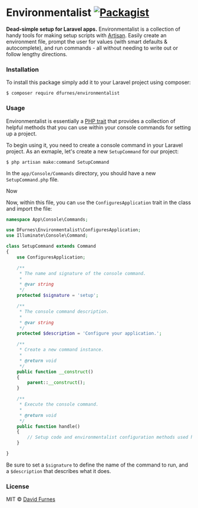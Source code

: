 # Environmentalist [![Packagist](https://img.shields.io/packagist/v/DFurnes/environmentalist.svg?style=flat)](https://packagist.org/packages/DFurnes/environmentalist)

**Dead-simple setup for Laravel apps.** Environmentalist is a collection of handy tools for making setup scripts with [Artisan](https://laravel.com/docs/5.5/artisan). Easily create an environment file, prompt the user for values (with smart defaults & autocomplete), and run commands - all without needing to write out or follow lengthy directions.

### Installation

To install this package simply add it to your Laravel project using composer:

```shell
$ composer require dfurnes/environmentalist
```

### Usage

Environmentalist is essentially a [PHP trait](https://www.php.net/manual/en/language.oop5.traits.php) that provides a collection of helpful methods that you can use within your console commands for setting up a project.

To begin using it, you need to create a console command in your Laravel project. As an exmaple, let's create a new `SetupCommand` for our project:

```shell
$ php artisan make:command SetupCommand
```

In the `app/Console/Commands` directory, you should have a new `SetupCommand.php` file.

Now

Now, within this file, you can `use` the `ConfiguresApplication` trait in the class and import the file:

```php
namespace App\Console\Commands;

use DFurnes\Environmentalist\ConfiguresApplication;
use Illuminate\Console\Command;

class SetupCommand extends Command
{
    use ConfiguresApplication;

    /**
     * The name and signature of the console command.
     *
     * @var string
     */
    protected $signature = 'setup';

    /**
     * The console command description.
     *
     * @var string
     */
    protected $description = 'Configure your application.';

    /**
     * Create a new command instance.
     *
     * @return void
     */
    public function __construct()
    {
        parent::__construct();
    }

    /**
     * Execute the console command.
     *
     * @return void
     */
    public function handle()
    {
        // Setup code and environmentalist configuration methods used here!
    }

}
```

Be sure to set a `$signature` to define the name of the command to run, and a `$description` that describes what it does.

### License

MIT &copy; [David Furnes](https://dfurnes.com)
